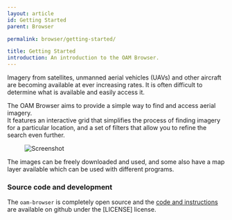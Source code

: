 ```yaml
---
layout: article
id: Getting Started
parent: Browser

permalink: browser/getting-started/

title: Getting Started
introduction: An introduction to the OAM Browser.
---
```


Imagery from satellites, unmanned aerial vehicles (UAVs) and other aircraft are becoming available at ever increasing rates. It is often difficult to determine what is available and easily access it.

The OAM Browser aims to provide a simple way to find and access aerial imagery.  
It features an interactive grid that simplifies the process of finding imagery for a particular location, and a set of filters that allow you to refine the search even further.

<figure class="align-center">
  <img src="{{ site.baseurl }}/assets/graphics/content/browser/grid.png" alt="Screenshot" />
</figure>

The images can be freely downloaded and used, and some also have a map layer available which can be used with different programs.

### Source code and development
The `oam-browser` is completely open source and the [code and instructions](https://github.com/hotosm/oam-browser) are available on github under the [LICENSE] license.
